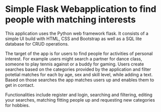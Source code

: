 # Simple Flask Webapplication to find people with matching interests

This application uses the Python web framework flask. It consists of a simple UI build with HTML, CSS and Bootstrap as well
as a SQL lite database for CRUD operations. 

The target of the app is for users to find people for activities of personal interest. For example users might search
a partner for dance class, someone to play tennis against or a buddy for gaming. Users create searches based on
the categories provided by the application and filter potetial matches for each by age, sex and skill level, while adding
a text. Based on those searches the app matches users up and enables them to get in contact.

Functionalities include register and login, searching and filtering, editing your searches, matching fitting people up and
requesting new categories for hobbies.
